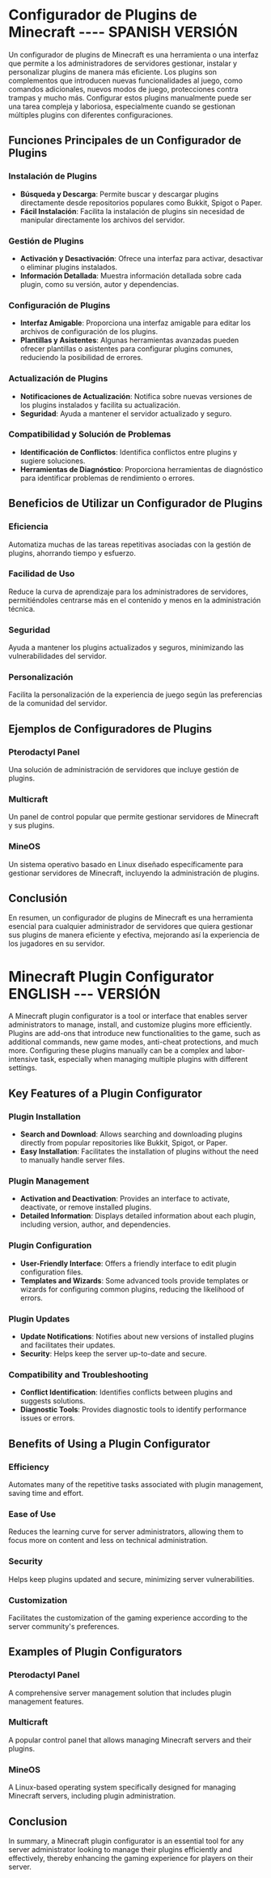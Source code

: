 # Configurador de Plugins de Minecraft     ---- SPANISH VERSIÓN

Un configurador de plugins de Minecraft es una herramienta o una interfaz que permite a los administradores de servidores gestionar, instalar y personalizar plugins de manera más eficiente. Los plugins son complementos que introducen nuevas funcionalidades al juego, como comandos adicionales, nuevos modos de juego, protecciones contra trampas y mucho más. Configurar estos plugins manualmente puede ser una tarea compleja y laboriosa, especialmente cuando se gestionan múltiples plugins con diferentes configuraciones.

## Funciones Principales de un Configurador de Plugins

### Instalación de Plugins
- **Búsqueda y Descarga**: Permite buscar y descargar plugins directamente desde repositorios populares como Bukkit, Spigot o Paper.
- **Fácil Instalación**: Facilita la instalación de plugins sin necesidad de manipular directamente los archivos del servidor.

### Gestión de Plugins
- **Activación y Desactivación**: Ofrece una interfaz para activar, desactivar o eliminar plugins instalados.
- **Información Detallada**: Muestra información detallada sobre cada plugin, como su versión, autor y dependencias.

### Configuración de Plugins
- **Interfaz Amigable**: Proporciona una interfaz amigable para editar los archivos de configuración de los plugins.
- **Plantillas y Asistentes**: Algunas herramientas avanzadas pueden ofrecer plantillas o asistentes para configurar plugins comunes, reduciendo la posibilidad de errores.

### Actualización de Plugins
- **Notificaciones de Actualización**: Notifica sobre nuevas versiones de los plugins instalados y facilita su actualización.
- **Seguridad**: Ayuda a mantener el servidor actualizado y seguro.

### Compatibilidad y Solución de Problemas
- **Identificación de Conflictos**: Identifica conflictos entre plugins y sugiere soluciones.
- **Herramientas de Diagnóstico**: Proporciona herramientas de diagnóstico para identificar problemas de rendimiento o errores.

## Beneficios de Utilizar un Configurador de Plugins

### Eficiencia
Automatiza muchas de las tareas repetitivas asociadas con la gestión de plugins, ahorrando tiempo y esfuerzo.

### Facilidad de Uso
Reduce la curva de aprendizaje para los administradores de servidores, permitiéndoles centrarse más en el contenido y menos en la administración técnica.

### Seguridad
Ayuda a mantener los plugins actualizados y seguros, minimizando las vulnerabilidades del servidor.

### Personalización
Facilita la personalización de la experiencia de juego según las preferencias de la comunidad del servidor.

## Ejemplos de Configuradores de Plugins

### Pterodactyl Panel
Una solución de administración de servidores que incluye gestión de plugins.

### Multicraft
Un panel de control popular que permite gestionar servidores de Minecraft y sus plugins.

### MineOS
Un sistema operativo basado en Linux diseñado específicamente para gestionar servidores de Minecraft, incluyendo la administración de plugins.

## Conclusión
En resumen, un configurador de plugins de Minecraft es una herramienta esencial para cualquier administrador de servidores que quiera gestionar sus plugins de manera eficiente y efectiva, mejorando así la experiencia de los jugadores en su servidor.




# Minecraft Plugin Configurator        ENGLISH --- VERSIÓN

A Minecraft plugin configurator is a tool or interface that enables server administrators to manage, install, and customize plugins more efficiently. Plugins are add-ons that introduce new functionalities to the game, such as additional commands, new game modes, anti-cheat protections, and much more. Configuring these plugins manually can be a complex and labor-intensive task, especially when managing multiple plugins with different settings.

## Key Features of a Plugin Configurator

### Plugin Installation
- **Search and Download**: Allows searching and downloading plugins directly from popular repositories like Bukkit, Spigot, or Paper.
- **Easy Installation**: Facilitates the installation of plugins without the need to manually handle server files.

### Plugin Management
- **Activation and Deactivation**: Provides an interface to activate, deactivate, or remove installed plugins.
- **Detailed Information**: Displays detailed information about each plugin, including version, author, and dependencies.

### Plugin Configuration
- **User-Friendly Interface**: Offers a friendly interface to edit plugin configuration files.
- **Templates and Wizards**: Some advanced tools provide templates or wizards for configuring common plugins, reducing the likelihood of errors.

### Plugin Updates
- **Update Notifications**: Notifies about new versions of installed plugins and facilitates their updates.
- **Security**: Helps keep the server up-to-date and secure.

### Compatibility and Troubleshooting
- **Conflict Identification**: Identifies conflicts between plugins and suggests solutions.
- **Diagnostic Tools**: Provides diagnostic tools to identify performance issues or errors.

## Benefits of Using a Plugin Configurator

### Efficiency
Automates many of the repetitive tasks associated with plugin management, saving time and effort.

### Ease of Use
Reduces the learning curve for server administrators, allowing them to focus more on content and less on technical administration.

### Security
Helps keep plugins updated and secure, minimizing server vulnerabilities.

### Customization
Facilitates the customization of the gaming experience according to the server community's preferences.

## Examples of Plugin Configurators

### Pterodactyl Panel
A comprehensive server management solution that includes plugin management features.

### Multicraft
A popular control panel that allows managing Minecraft servers and their plugins.

### MineOS
A Linux-based operating system specifically designed for managing Minecraft servers, including plugin administration.

## Conclusion
In summary, a Minecraft plugin configurator is an essential tool for any server administrator looking to manage their plugins efficiently and effectively, thereby enhancing the gaming experience for players on their server.
